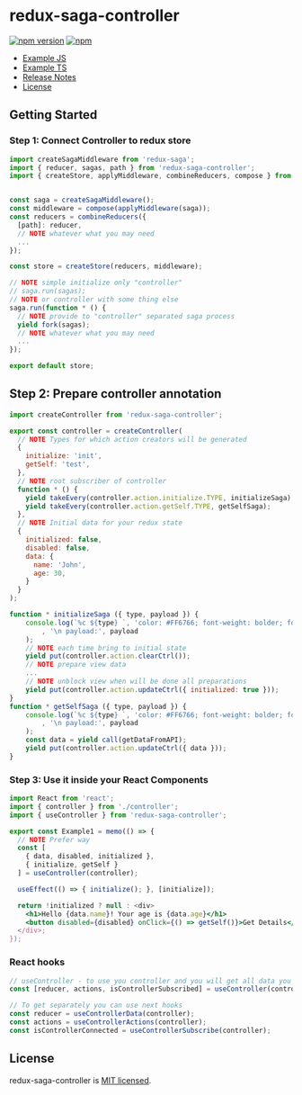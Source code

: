 # redux-saga-controller

[![npm version](https://img.shields.io/npm/v/redux-saga-controller.svg)](https://www.npmjs.com/package/redux-saga-controller)
[![npm](https://img.shields.io/npm/dm/redux-saga-controller.svg)](https://www.npmjs.com/package/redux-saga-controller)

- [Example JS](https://github.com/TECH-Rubicone/redux-saga-controller/tree/master/app-example-js)
- [Example TS](https://github.com/TECH-Rubicone/redux-saga-controller/tree/master/app-example-ts)
- [Release Notes](https://github.com/TECH-Rubicone/redux-saga-controller/releases)
- [License](#license)

## Getting Started

### Step 1: Connect Controller to redux store

```js
import createSagaMiddleware from 'redux-saga';
import { reducer, sagas, path } from 'redux-saga-controller';
import { createStore, applyMiddleware, combineReducers, compose } from 'redux';


const saga = createSagaMiddleware();
const middleware = compose(applyMiddleware(saga));
const reducers = combineReducers({
  [path]: reducer,
  // NOTE whatever what you may need
  ...
});

const store = createStore(reducers, middleware);

// NOTE simple initialize only "controller"
// saga.run(sagas);
// NOTE or controller with some thing else
saga.run(function * () {
  // NOTE provide to "controller" separated saga process
  yield fork(sagas);
  // NOTE whatever what you may need
  ...
});

export default store;
```

## Step 2: Prepare controller annotation

```js
import createController from 'redux-saga-controller';

export const controller = createController(
  // NOTE Types for which action creators will be generated
  {
    initialize: 'init',
    getSelf: 'test',
  },
  // NOTE root subscriber of controller 
  function * () {
    yield takeEvery(controller.action.initialize.TYPE, initializeSaga);
    yield takeEvery(controller.action.getSelf.TYPE, getSelfSaga);
  },
  // NOTE Initial data for your redux state
  {
    initialized: false,
    disabled: false,
    data: {
      name: 'John',
      age: 30,
    }
  }
);

function * initializeSaga ({ type, payload }) {
    console.log(`%c ${type} `, 'color: #FF6766; font-weight: bolder; font-size: 12px;'
        , '\n payload:', payload
    );
    // NOTE each time bring to initial state
    yield put(controller.action.clearCtrl());
    // NOTE prepare view data
    ...
    // NOTE unblock view when will be done all preparations
    yield put(controller.action.updateCtrl({ initialized: true }));
}
function * getSelfSaga ({ type, payload }) {
    console.log(`%c ${type} `, 'color: #FF6766; font-weight: bolder; font-size: 12px;'
        , '\n payload:', payload
    );
    const data = yield call(getDataFromAPI);
    yield put(controller.action.updateCtrl({ data }));
}
```

### Step 3: Use it inside your React Components

```jsx harmony
import React from 'react';
import { controller } from './controller';
import { useController } from 'redux-saga-controller';

export const Example1 = memo(() => {
  // NOTE Prefer way
  const [
    { data, disabled, initialized },
    { initialize, getSelf }
  ] = useController(controller);

  useEffect(() => { initialize(); }, [initialize]);

  return !initialized ? null : <div>
    <h1>Hello {data.name}! Your age is {data.age}</h1>
    <button disabled={disabled} onClick={() => getSelf()}>Get Details</button>
  </div>;
});
```

### React hooks 

```js
// useController - to use you controller and you will get all data you need
const [reducer, actions, isControllerSubscribed] = useController(controller);

// To get separately you can use next hooks
const reducer = useControllerData(controller);
const actions = useControllerActions(controller);
const isControllerConnected = useControllerSubscribe(controller);
```

## License

redux-saga-controller is [MIT licensed](./LICENSE).


